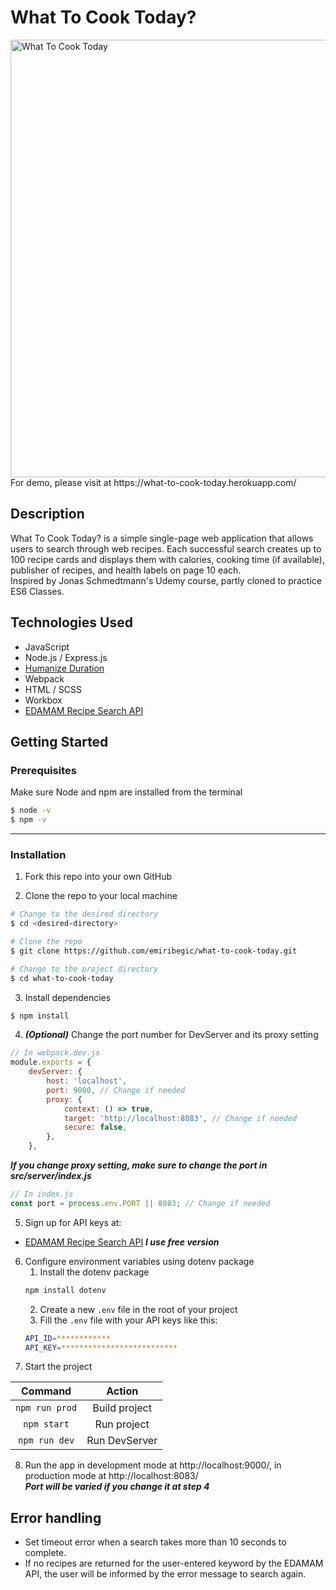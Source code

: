 # What To Cook Today?

<img src="https://github.com/emiribegic/what-to-cook-today/blob/main/demo/recipe_demo.gif" alt="What To Cook Today" width="700px">
For demo, please visit at https://what-to-cook-today.herokuapp.com/

## Description

What To Cook Today? is a simple single-page web application that allows users to search through web recipes.
Each successful search creates up to 100 recipe cards and displays them with calories, cooking time (if available), publisher of recipes, and health labels on page 10 each.
<br>
Inspired by Jonas Schmedtmann's Udemy course, partly cloned to practice ES6 Classes.

## Technologies Used

-   JavaScript
-   Node.js / Express.js
-   [Humanize Duration](https://github.com/EvanHahn/HumanizeDuration.js)
-   Webpack
-   HTML / SCSS
-   Workbox
-   [EDAMAM Recipe Search API](https://developer.edamam.com/edamam-docs-recipe-api)

## Getting Started

### Prerequisites

Make sure Node and npm are installed from the terminal

```bash
$ node -v
$ npm -v
```

---

### Installation

1. Fork this repo into your own GitHub

2. Clone the repo to your local machine

```bash
# Change to the desired directory
$ cd <desired-directory>

# Clone the repo
$ git clone https://github.com/emiribegic/what-to-cook-today.git

# Change to the project directory
$ cd what-to-cook-today
```

3. Install dependencies

```bash
$ npm install
```

4. **_(Optional)_** Change the port number for DevServer and its proxy setting

```javascript
// In webpack.dev.js
module.exports = {
	devServer: {
		host: 'localhost',
		port: 9000, // Change if needed
		proxy: {
			context: () => true,
			target: 'http://localhost:8083', // Change if needed
			secure: false,
		},
	},
```

**_If you change proxy setting, make sure to change the port in src/server/index.js_**

```javascript
// In index.js
const port = process.env.PORT || 8083; // Change if needed
```

5. Sign up for API keys at:

-   [EDAMAM Recipe Search API](https://developer.edamam.com/edamam-docs-recipe-api)
    **_I use free version_**

6. Configure environment variables using dotenv package
    1. Install the dotenv package
    ```bash
    npm install dotenv
    ```
    2. Create a new `.env` file in the root of your project
    3. Fill the `.env` file with your API keys like this:
    ```bash
    API_ID=************
    API_KEY=**************************
    ```
7. Start the project

|    Command     |    Action     |
| :------------: | :-----------: |
| `npm run prod` | Build project |
|  `npm start`   |  Run project  |
| `npm run dev`  | Run DevServer |

8. Run the app in development mode at http://localhost:9000/, in production mode at http://localhost:8083/
   <br>
   **_Port will be varied if you change it at step 4_**

## Error handling

-   Set timeout error when a search takes more than 10 seconds to complete.
-   If no recipes are returned for the user-entered keyword by the EDAMAM API, the user will be informed by the error message to search again.
